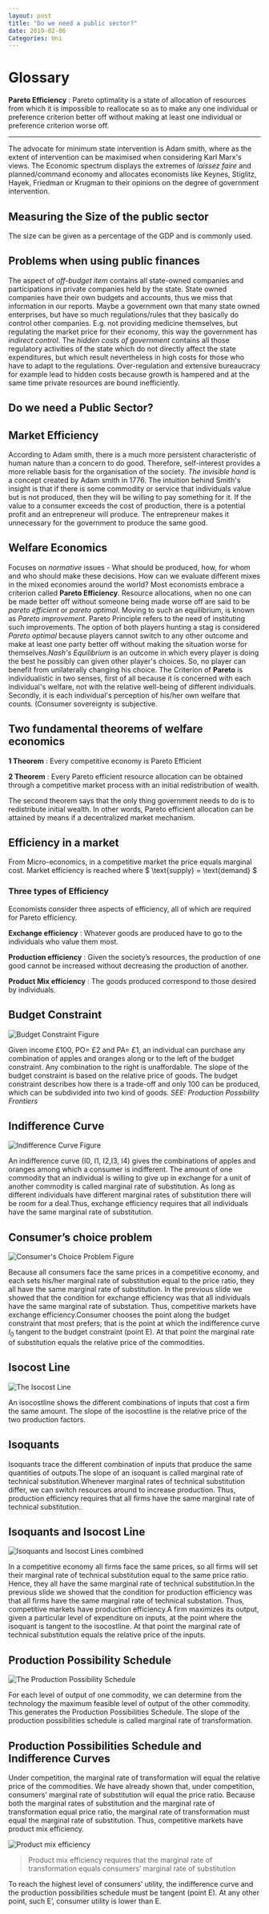```yaml
---
layout: post
title: "Do we need a public sector?"
date: 2019-02-06
Categories: Uni
---
```


# Glossary

**Pareto Efficiency**
: Pareto optimality is a state of allocation of resources from which it is
impossible to reallocate so as to make any one individual or preference
criterion better off without making at least one individual or preference
criterion worse off.

-------------------


The advocate for minimum state intervention is Adam smith, where as the extent
of intervention can be maximised when considering Karl Marx's views. The
Economic spectrum displays the extremes of *laissez faire* and planned/command
economy and allocates economists like Keynes, Stiglitz, Hayek, Friedman or
Krugman to their opinions on the degree of government intervention.

## Measuring the Size of the public sector

The size can be given as a percentage of the GDP and is commonly used.

## Problems when using public finances

The aspect of *off-budget item* contains all state-owned companies and
participations in private companies held by the state. State owned companies
have their own budgets and accounts, thus we miss that information in our
reports. Maybe a government own that many state owned enterprises, but have so
much regulations/rules that they basically do control other companies. E.g. not
providing medicine themselves, but regulating the market price for their
economy, this way the government has *indirect control*. The *hidden costs of
government* contains all those regulatory activities of the state which do not
directly affect the state expenditures, but which result nevertheless in high
costs for those who have to adapt to the regulations. Over-regulation and
extensive bureaucracy for example lead to hidden costs because growth is
hampered and at the same time private resources are bound inefficiently.

## Do we need a Public Sector?

## Market Efficiency

According to Adam smith, there is a much more persistent characteristic of human
nature than a concern to do good. Therefore, self-interest provides a more
reliable basis for the organisation of the society. *The invisible hand* is a
concept created by Adam smith in 1776. The intuition behind Smith's insight is
that if there is some commodity or service that individuals value but is not
produced, then they will be willing to pay something for it. If the value to a
consumer exceeds the cost of production, there is a potential profit and an
entrepreneur will produce. The entrepreneur makes it unnecessary for the
government to produce the same good.

## Welfare Economics

Focuses on *normative* issues - What should be produced, how, for whom and who
should make these decisions. How can we evaluate different mixes in the mixed
economies around the world? Most economists embrace a criterion called **Pareto
Efficiency**. Resource allocations, when no one can be made better off without
someone being made worse off are said to be *pareto efficient* or *pareto
optimal*. Moving to such an equilibrium, is known as *Pareto improvement*.
Pareto Principle refers to the need of instituting such improvements. The option
of both players hunting a stag is considered *Pareto optimal* because players
cannot switch to any other outcome and make at least one party better off
without making the situation worse for themselves.*Nash's Equilibrium* is an
outcome in which every player is doing the best he possibly can given other
player's choices. So, no player can benefit from unilaterally changing his
choice. The Criterion of **Pareto** is individualistic in two senses, first of
all because it is concerned with each individual's welfare, not with the
relative well-being of different individuals. Secondly, it is each individual's
perception of his/her own welfare that counts. (Consumer sovereignty is
subjective.

## Two fundamental theorems of welfare economics

**1 Theorem**
: Every competitive economy is Pareto Efficient


**2 Theorem**
: Every Pareto efficient resource allocation can be obtained through a
competitive market process with an initial redistribution of wealth.

The second theorem says that the only thing government needs to do is to redistribute initial wealth. In other words, Pareto efficient allocation can be attained by means if a decentralized market mechanism.

## Efficiency in a market

From Micro-economics, in a competitive market the price equals marginal cost.
Market efficiency is reached where $ \text{supply} = \text{demand} $

### Three types of Efficiency

Economists  consider three aspects  of efficiency, all of which are required for
Pareto efficiency.

**Exchange efficiency**
: Whatever goods are produced  have to go to the individuals  who value them
most.

**Production efficiency**
: Given the society’s resources, the production of one good cannot be increased
without decreasing  the production  of another. 

**Product Mix efficiency**
: The goods produced  correspond  to those desired  by individuals.

## Budget Constraint

![Budget Constraint Figure](https://i.ibb.co/k9xkKg1/Budget-Constraint.png)

Given income £100, PO= £2 and PA= £1, an individual can purchase any combination
of apples and oranges along or to the left of the budget constraint. Any
combination to the right is unaffordable. The slope of the budget constraint is
based on the relative price of goods. The budget constraint describes how there
is a trade-off and only 100 can be produced, which can be subdivided into two
kind of goods. *SEE: Production Possibility Frontiers*

## Indifference Curve

![Indifference Curve Figure](https://i.ibb.co/MRgRCFX/Indifference-Curve.png)

An indifference curve (I0, I1, I2,I3, I4) gives the combinations of apples and
oranges among which a consumer is indifferent. The amount of one commodity that
an individual is willing to give up in exchange for a unit of another commodity
is called marginal rate of substitution. As long as different individuals have
different marginal rates of substitution there will be room for a deal.Thus,
exchange efficiency requires that all individuals have the same marginal rate of
substitution.

## Consumer’s choice problem

![Consumer's Choice Problem Figure](https://i.ibb.co/SxTPhV7/Consumer-Choice-Problem.png)

Because all consumers face the same prices in a competitive economy, and each
sets his/her marginal rate of substitution equal to the price ratio, they all
have the same marginal rate of substitution. In the previous slide we showed
that the condition for exchange efficiency was that all individuals have the
same marginal rate of substation. Thus, competitive markets have exchange
efficiency.Consumer chooses the point along the budget constraint that most
prefers; that is the point at which the indifference curve $I_0$ tangent to the
budget constraint (point E). At that point the marginal rate of substitution
equals the relative price of the commodities. 

## Isocost Line

![The Isocost Line](https://i.ibb.co/2NsKM5W/Isocost-line.png)

An isocostline shows the different combinations of inputs that cost a firm the
same amount. The slope of the isocostline is the relative price of the two
production factors. 

## Isoquants

Isoquants trace the different combination of inputs that produce the same
quantities of outputs.The slope of an isoquant is called marginal rate of
technical substitution.Whenever marginal rates of technical substitution differ,
we can switch resources around to increase production. Thus, production
efficiency requires that all firms have the same marginal rate of technical
substitution.

## Isoquants and Isocost Line

![Isoquants and Isocost Lines combined](https://i.ibb.co/wYcNPbY/Isoquant-and-isocost.png)

In a competitive economy all firms face the same prices, so all firms will set
their marginal rate of technical substitution equal to the same price ratio.
Hence, they all have the same marginal rate of technical substitution.In the
previous slide we showed that the condition for production efficiency was that
all firms have the same marginal rate of technical substation. Thus, competitive
markets have production efficiency.A firm maximizes its output, given a
particular level of expenditure on inputs, at the point where the isoquant is
tangent to the isocostline. At that point the marginal rate of technical
substitution equals the relative price of the inputs.

## Production Possibility Schedule

![The Production Possibility Schedule](https://i.ibb.co/3zZnz4c/production-possibility-frontier.png)

For each level of output of one commodity, we can determine from the technology
the maximum feasible level of output of the other commodity. This generates the
Production Possibilities Schedule. The slope of the production possibilities
schedule is called marginal rate of transformation.

## Production Possibilities Schedule and Indifference Curves

Under competition, the marginal rate of transformation will equal the relative
price of the commodities. We have already shown that, under competition,
consumers’ marginal rate of substitution will equal the price ratio.  Because
both the marginal rates of substitution and the marginal rate of transformation
equal price ratio, the marginal rate of transformation must equal the marginal
rate of substitution. Thus, competitive markets have product mix efficiency.

![Product mix efficiency](https://i.ibb.co/DQGxdnr/production-possibility-and-indifference.png)

> Product mix efficiency requires that the marginal rate of transformation
> equals consumers’ marginal rate of substitution

To reach the highest level of consumers’ utility, the indifference curve and the
production possibilities schedule must be tangent (point E). At any other point,
such E’, consumer utility is lower than E. 



